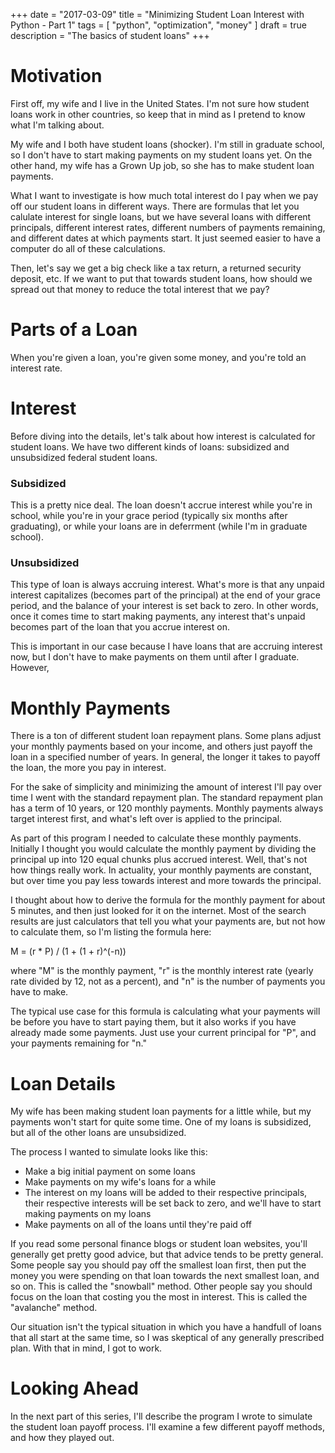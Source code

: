 +++
date = "2017-03-09"
title = "Minimizing Student Loan Interest with Python - Part 1"
tags = [
    "python",
    "optimization",
    "money"
]
draft = true
description = "The basics of student loans"
+++

# Motivation
First off, my wife and I live in the United States. I'm not sure how student loans work in other countries, so keep that in mind as I pretend to know what I'm talking about.

My wife and I both have student loans (shocker). I'm still in graduate school, so I don't have to start making payments on my student loans yet. On the other hand, my wife has a Grown Up job, so she has to make student loan payments.

What I want to investigate is how much total interest do I pay when we pay off our student loans in different ways. There are formulas that let you calulate interest for single loans, but we have several loans with different principals, different interest rates, different numbers of payments remaining, and different dates at which payments start. It just seemed easier to have a computer do all of these calculations.

Then, let's say we get a big check like a tax return, a returned security deposit, etc. If we want to put that towards student loans, how should we spread out that money to reduce the total interest that we pay?

# Parts of a Loan
When you're given a loan, you're given some money, and you're told an interest rate.

# Interest
Before diving into the details, let's talk about how interest is calculated for student loans. We have two different kinds of loans: subsidized and unsubsidized federal student loans.

### Subsidized
This is a pretty nice deal. The loan doesn't accrue interest while you're in school, while you're in your grace period (typically six months after graduating), or while your loans are in deferrment (while I'm in graduate school). 

### Unsubsidized
This type of loan is always accruing interest. What's more is that any unpaid interest capitalizes (becomes part of the principal) at the end of your grace period, and the balance of your interest is set back to zero. In other words, once it comes time to start making payments, any interest that's unpaid becomes part of the loan that you accrue interest on.

This is important in our case because I have loans that are accruing interest now, but I don't have to make payments on them until after I graduate. However, 

# Monthly Payments
There is a ton of different student loan repayment plans. Some plans adjust your monthly payments based on your income, and others just payoff the loan in a specified number of years. In general, the longer it takes to payoff the loan, the more you pay in interest. 

For the sake of simplicity and minimizing the amount of interest I'll pay over time I went with the standard repayment plan. The standard repayment plan has a term of 10 years, or 120 monthly payments. Monthly payments always target interest first, and what's left over is applied to the principal. 

As part of this program I needed to calculate these monthly payments. Initially I thought you would calculate the monthly payment by dividing the principal up into 120 equal chunks plus accrued interest. Well, that's not how things really work. In actuality, your monthly payments are constant, but over time you pay less towards interest and more towards the principal.

I thought about how to derive the formula for the monthly payment for about 5 minutes, and then just looked for it on the internet. Most of the search results are just calculators that tell you what your payments are, but not how to calculate them, so I'm listing the formula here:

M = (r * P) / (1 + (1 + r)^(-n))

where "M" is the monthly payment, "r" is the monthly interest rate (yearly rate divided by 12, not as a percent), and "n" is the number of payments you have to make. 

The typical use case for this formula is calculating what your payments will be before you have to start paying them, but it also works if you have already made some payments. Just use your current principal for "P", and your payments remaining for "n."

# Loan Details
My wife has been making student loan payments for a little while, but my payments won't start for quite some time. One of my loans is subsidized, but all of the other loans are unsubsidized.

The process I wanted to simulate looks like this:

- Make a big initial payment on some loans
- Make payments on my wife's loans for a while
- The interest on my loans will be added to their respective principals, their respective interests will be set back to zero, and we'll have to start making payments on my loans
- Make payments on all of the loans until they're paid off  
  

If you read some personal finance blogs or student loan websites, you'll generally get pretty good advice, but that advice tends to be pretty general. Some people say you should pay off the smallest loan first, then put the money you were spending on that loan towards the next smallest loan, and so on. This is called the "snowball" method. Other people say you should focus on the loan that costing you the most in interest. This is called the "avalanche" method.

Our situation isn't the typical situation in which you have a handfull of loans that all start at the same time, so I was skeptical of any generally prescribed plan. With that in mind, I got to work.

# Looking Ahead
In the next part of this series, I'll describe the program I wrote to simulate the student loan payoff process. I'll examine a few different payoff methods, and how they played out.
